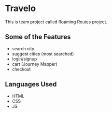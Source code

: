 # Travelo
This is team project called Roaming Routes project.

## Some of the Features
* search city
* suggest cities (most searched)
* login/signup
* cart (Journey Mapper)
* checkout

## Languages Used
* HTML
* CSS
* JS
